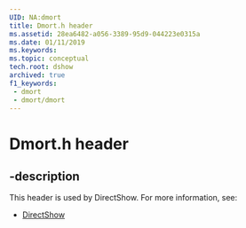 ```yaml
---
UID: NA:dmort
title: Dmort.h header
ms.assetid: 28ea6482-a056-3389-95d9-044223e0315a
ms.date: 01/11/2019
ms.keywords: 
ms.topic: conceptual
tech.root: dshow
archived: true
f1_keywords:
 - dmort
 - dmort/dmort
---
```


# Dmort.h header


## -description

This header is used by DirectShow. For more information, see:

- [DirectShow](../_dshow/index.md)


